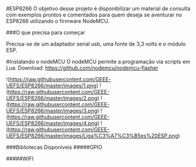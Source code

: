 #ESP8266
O objetivo desse projeto é disponibilizar um material de consulta com exemplos prontos e comentados para quem deseja se aventurar no ESP8266 utilizando o firmware NodeMCU.

###O que precisa para começar

Precisa-se de um adaptador serial usb, uma fonte de 3,3 volts e o módulo ESP.

#Instalando o nodeMCU
O nodeMCU permite a programação via scripts em Lua:
Download: https://github.com/nodemcu/nodemcu-flasher

!(https://raw.githubusercontent.com/GEEE-UEFS/ESP8266/master/images/1.png)
!(https://raw.githubusercontent.com/GEEE-UEFS/ESP8266/master/images/2.png)
!(https://raw.githubusercontent.com/GEEE-UEFS/ESP8266/master/images/3.png)
!(https://raw.githubusercontent.com/GEEE-UEFS/ESP8266/master/images/4.png)
!(https://raw.githubusercontent.com/GEEE-UEFS/ESP8266/master/images/Liga%C3%A7%C3%B5es%20ESP.png)

###Bibliotecas Disponiveis
#####GPIO

#####WIFI
